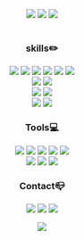 <!--전체 둘러싸고 있는 div-->
<div align=center>

<!--헤더-->
<img src="https://capsule-render.vercel.app/api?type=waving&color=auto&height=100&section=header&fontSize=30&text=🖐🏻YuJin%20Kwon🖐🏻">
<img src="https://hits.seeyoufarm.com/api/count/incr/badge.svg?url=https%3A%2F%2Fgithub.com%2Ftokyj515&count_bg=%23E4CEF0&title_bg=%23D1DDF2&icon=&icon_color=%23E8E5E5&title=hits&edge_flat=false">
<img src="http://mazassumnida.wtf/api/mini/generate_badge?boj=tokyj515">
  <!--
<a href="https://nebulous-author-76b.notion.site/d6ea92e833424f8b915371cfd53b435b"><img src="https://img.shields.io/badge/Portfolio-A9BCF5?style=flat&logo=GitHub Sponsors&logoColor=white&link=https://nebulous-author-76b.notion.site/d6ea92e833424f8b915371cfd53b435b"/></a>  -->

  <br>
   <br>

  
<!--기술 스택, 연락처, 툴 등-->
<p>
  
  <!--<img src="https://img.shields.io/badge/쓰고자하는_텍스트-컬러코드?style=flat-square&logo=simpleicons에서_아이콘이름&logoColor=white"/></a>&nbsp -->
  
 
  <h3>skills✏️</h3>
  <img src="https://img.shields.io/badge/Java-007396?style=flat&logo=OpenJDK&logoColor=white"/>
  <img src="https://img.shields.io/badge/Spring-6DB33F?style=flat&logo=spring&logoColor=white">
  <img src="https://img.shields.io/badge/Springboot-6DB33F?style=flat&logo=springboot&logoColor=white">
  <img src="https://img.shields.io/badge/Linux-FCC624?style=flat&logo=linux&logoColor=black">
  <img src="https://img.shields.io/badge/Mysql-4479A1?style=flat&logo=mysql&logoColor=white">
  <img src="https://img.shields.io/badge/MariaDB-003545?style=flat&logo=mariaDB&logoColor=white">
  <br>

  <img src="https://img.shields.io/badge/Docker-2496ED?style=flat&logo=Docker&logoColor=white" />
  <img src="https://img.shields.io/badge/Amazon%20AWS-232F3E?style=flat&logo=Amazon%20AWS&logoColor=white" />
  <br>


  <img src="https://img.shields.io/badge/HTML5-E34F26?style=flat&logo=html5&logoColor=white">
  <img src="https://img.shields.io/badge/CSS-1572B6?style=flat&logo=css3&logoColor=white">
  <!--<img src="https://img.shields.io/badge/JavaScript-F7DF1E?style=flat&logo=JavaScript&logoColor=black"/>-->
  <!--<img src="https://img.shields.io/badge/React-61DAFB?style=flat&logo=react&logoColor=black">-->
  <!--<img src="https://img.shields.io/badge/Android-3DDC84?style=flat&logo=Android&logoColor=black"/>-->
  <br>

  <img src="https://img.shields.io/badge/C++-00599C.svg?style=flat&logo=C%2B%2B&logoColor=white"/>
  <img src="https://img.shields.io/badge/Python-3776AB?style=flat&logo=python&logoColor=white">

  
  <h3>Tools💻</h3>
  <img src="https://img.shields.io/badge/Github-181717?style=flat&logo=github&logoColor=white">
  <img src="https://img.shields.io/badge/Git-F05032?style=flat&logo=git&logoColor=white">
  <img src="https://img.shields.io/badge/Notion-000000?style=flat&logo=notion&logoColor=white">
  <img src="https://img.shields.io/badge/Discord-5865F2?style=flat&logo=Discord&logoColor=white">
  <img src="https://img.shields.io/badge/Slack-4A154B?style=flat&logo=Slack&logoColor=white">
  <br>


  <img src="https://img.shields.io/badge/IntelliJ%20IDEA-000000?style=flat&logo=IntelliJ%20IDEA&logoColor=white">
  <img src="https://img.shields.io/badge/DataGrip-000000?style=flat&logo=DataGrip&logoColor=white">
  <img src="https://img.shields.io/badge/Visual%20Studio%20Code-007ACC?style=flat&logo=Visual%20Studio%20Code&logoColor=white">
  <!--<img src="https://img.shields.io/badge/Android%20Studio-3DDC84?style=flat&logo=Android%20Studio&logoColor=white">-->



  <h3>Contact📪</h3>
  <a href="https://radiant515.tistory.com/"><img src="https://img.shields.io/badge/My tech blog-A9BCF5?style=flat&logo=Tistory&logoColor=white&link=https://radiant515.tistory.com/"/></a>  
  <a href="mailto:tokykj515@gmail.com"><img src="https://img.shields.io/badge/Gmail-d14836?style=flat&logo=Gmail&logoColor=white&link=mailto:tokykj515@gmail.com"/></a>
  <a href="mailto:tokykj515@naver.com"><img src="https://img.shields.io/badge/Naver-03C75A?style=flat&logo=Naver&logoColor=white&link=mailto:tokykj515@naver.com"/></a>
  
  
</p>
  

<!--<img src="https://github-readme-stats.vercel.app/api/top-langs/?username=tokyj515&layout=compact&theme=swift">-->


<!--푸터-->
<img src="https://capsule-render.vercel.app/api?type=waving&color=auto&height=100&section=footer">


<!--전체 둘러싸고 있는 div-->
</div>













